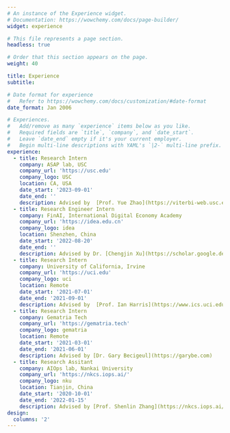 ```yaml
---
# An instance of the Experience widget.
# Documentation: https://wowchemy.com/docs/page-builder/
widget: experience

# This file represents a page section.
headless: true

# Order that this section appears on the page.
weight: 40

title: Experience
subtitle:

# Date format for experience
#   Refer to https://wowchemy.com/docs/customization/#date-format
date_format: Jan 2006

# Experiences.
#   Add/remove as many `experience` items below as you like.
#   Required fields are `title`, `company`, and `date_start`.
#   Leave `date_end` empty if it's your current employer.
#   Begin multi-line descriptions with YAML's `|2-` multi-line prefix.
experience:
  - title: Research Intern
    company: ASAP lab, USC
    company_url: 'https://usc.edu'
    company_logo: USC
    location: CA, USA
    date_start: '2023-09-01'
    date_end: ''
    description: Advised by  [Prof. Yue Zhao](https://viterbi-web.usc.edu/~yzhao010/)
  - title: Research Engineer Intern
    company: FinAI, International Digital Economy Academy
    company_url: 'https://idea.edu.cn'
    company_logo: idea
    location: Shenzhen, China
    date_start: '2022-08-20'
    date_end: ''
    description: Advised by Dr. [Chengjin Xu](https://scholar.google.de/citations?user=sIts5VgAAAAJ&hl=zh-CN),  [Prof. Heung-Yeung Shum](https://scholar.google.com.hk/citations?user=9akH-n8AAAAJ&hl=zh-CN)
  - title: Research Intern
    company: University of California, Irvine
    company_url: 'https://uci.edu'
    company_logo: uci
    location: Remote
    date_start: '2021-07-01'
    date_end: '2021-09-01'
    description: Advised by  [Prof. Ian Harris](https://www.ics.uci.edu/~harris/)
  - title: Research Intern
    company: Gematria Tech
    company_url: 'https://gematria.tech'
    company_logo: gematria
    location: Remote
    date_start: '2021-03-01'
    date_end: '2021-06-01'
    description: Advised by [Dr. Gary Becigeul](https://garybe.com)
  - title: Research Assitant
    company: AIOps lab, Nankai University
    company_url: 'https://nkcs.iops.ai/'
    company_logo: nku
    location: Tianjin, China
    date_start: '2020-10-01'
    date_end: '2022-01-15'
    description: Advised by [Prof. Shenlin Zhang](https://nkcs.iops.ai/shenglinzhang/)
design:
  columns: '2'
---
```

